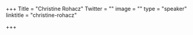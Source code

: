 +++
Title = "Christine Rohacz"
Twitter = ""
image = ""
type = "speaker"
linktitle = "christine-rohacz"

+++


